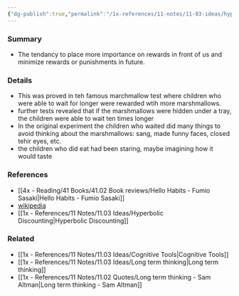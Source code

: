 ```yaml
---
{"dg-publish":true,"permalink":"/1x-references/11-notes/11-03-ideas/hyperbolic-discounting-minimizing-future-rewards-and-delayed-gratification/","title":"Hyperbolic discounting - minimizing future rewards and delayed gratification","dgShowBacklinks":false}
---
```



### Summary
- The tendancy to place more importance on rewards in front of us and minimize rewards or punishments in future.

### Details
- This was proved in teh famous marchmallow test where children  who were able to wait for longer were rewarded wtih more marshmallows.
- further tests revealed that if the marshmallows were hidden under a tray, the children were able to wait ten times longer
- In the original experiment the children who waited did many things to avoid thinking about the marshmallows: sang, made funny faces, closed tehir eyes, etc.
- the children who did eat had been staring, maybe imagining how it would taste

### References
- [[4x - Reading/41 Books/41.02 Book reviews/Hello Habits - Fumio Sasaki\|Hello Habits - Fumio Sasaki]]
- [wikipedia](https://en.wikipedia.org/wiki/Stanford_marshmallow_experiment)
- [[1x - References/11 Notes/11.03 Ideas/Hyperbolic Discounting\|Hyperbolic Discounting]]

### Related
- [[1x - References/11 Notes/11.03 Ideas/Cognitive Tools\|Cognitive Tools]]
- [[1x - References/11 Notes/11.03 Ideas/Long term thinking\|Long term thinking]]
- [[1x - References/11 Notes/11.02 Quotes/Long term thinking - Sam Altman\|Long term thinking - Sam Altman]]